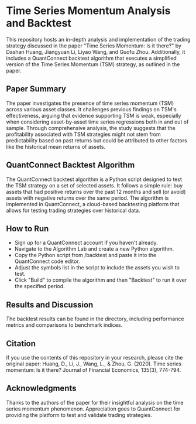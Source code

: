 # Time Series Momentum Analysis and Backtest

This repository hosts an in-depth analysis and implementation of the trading strategy discussed in the paper "Time Series Momentum: Is it there?" by Dashan Huang, Jiangyuan Li, Liyao Wang, and Guofu Zhou. Additionally, it includes a QuantConnect backtest algorithm that executes a simplified version of the Time Series Momentum (TSM) strategy, as outlined in the paper.

## Paper Summary

The paper investigates the presence of time series momentum (TSM) across various asset classes. It challenges previous findings on TSM's effectiveness, arguing that evidence supporting TSM is weak, especially when considering asset-by-asset time series regressions both in and out of sample. Through comprehensive analysis, the study suggests that the profitability associated with TSM strategies might not stem from predictability based on past returns but could be attributed to other factors like the historical mean returns of assets.

## QuantConnect Backtest Algorithm

The QuantConnect backtest algorithm is a Python script designed to test the TSM strategy on a set of selected assets. It follows a simple rule: buy assets that had positive returns over the past 12 months and sell (or avoid) assets with negative returns over the same period. The algorithm is implemented in QuantConnect, a cloud-based backtesting platform that allows for testing trading strategies over historical data.

## How to Run
* Sign up for a QuantConnect account if you haven't already.
* Navigate to the Algorithm Lab and create a new Python algorithm.
* Copy the Python script from /backtest and paste it into the QuantConnect code editor.
* Adjust the symbols list in the script to include the assets you wish to test.
* Click "Build" to compile the algorithm and then "Backtest" to run it over the specified period.

## Results and Discussion

The backtest results can be found in the directory, including performance metrics and comparisons to benchmark indices.

## Citation

If you use the contents of this repository in your research, please cite the original paper:
Huang, D., Li, J., Wang, L., & Zhou, G. (2020). Time series momentum: Is it there? Journal of Financial Economics, 135(3), 774-794.

## Acknowledgments

Thanks to the authors of the paper for their insightful analysis on the time series momentum phenomenon.
Appreciation goes to QuantConnect for providing the platform to test and validate trading strategies.

